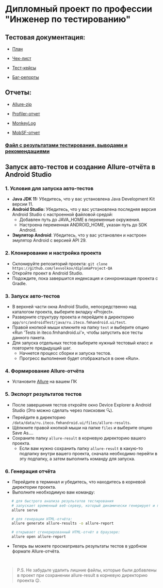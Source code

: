 # Дипломный проект по профессии "Инженер по тестированию"

## Тестовая документация:
- [План](https://github.com/LessiaSa/QADiplom/blob/main/Plan.md)

- [Чек-лист](https://docs.google.com/spreadsheets/d/14FpbwyF3vzgNoD_6pneBmU2GHlCcaqhgcbAScEPpii8/edit?usp=sharing)

- [Тест-кейсы](https://docs.google.com/spreadsheets/d/1YDR_rzY6MTc76FXd1WdfUx3VdH-rKM2b/edit?usp=sharing&ouid=114685950231512893577&rtpof=true&sd=true)

- [Баг-репорты](https://github.com/LessiaSa/QADiplom/issues)


## Отчеты:
  
 - [Allure-zip](https://cloud.mail.ru/public/eYDZ/oStfwoUpk)

- [Profiler-отчет](https://github.com/LessiaSa/QADiplom/tree/main/ProfilerResults)

- [MonkeyLog](https://github.com/LessiaSa/QADiplom/blob/main/monkeylog.txt)

- [MobSF-отчет](https://github.com/LessiaSa/QADiplom/blob/main/otchetMobSF.pdf)

### [Файл с результатами тестирования, выводами и рекомендациями](https://github.com/LessiaSa/QADiplom/blob/main/Result.md)



## Запуск авто-тестов и создание Allure-отчёта в Android Studio
### 1. Условия для запуска авто-тестов
- **Java JDK 11:** Убедитесь, что у вас установлена Java Development Kit версии 11.
- **Android Studio:** Убедитесь, что у вас установлена последняя версия Android Studio с настроенной файловой средой:
    * Добавлен путь до JAVA_HOME в переменные окружения.
    * Настроена переменная ANDROID_HOME, указан путь до SDK Android.
- **Эмулятор Android**: Убедитесь, что у вас установлен и настроен эмулятор Android с версией API 29.

### 2. Клонирование и настройка проекта
- Склонируйте репозиторий проекта: `git clone https://github.com/levvolkov/diplomaProject-QA`
- Откройте проект в Android Studio.
- Подождите, пока завершится индексация и синхронизация проекта с Gradle.

### 3. Запуск авто-тестов
- В верхней части окна Android Studio, непосредственно над каталогом проекта, выберите вкладку «Project».
- Разверните структуру проекта и перейдите в директорию `app/src/androidTest/java/ru.iteco.fmhandroid.ui/test`.
- Правой кнопкой мыши кликните на папку `test` и выберите опцию «Run 'Tests in iteco.fmhandroid.ui'», чтобы запустить все тесты данного пакета.
- Для запуска отдельных тестов выберите нужный тестовый класс и повторите предыдущий шаг.
    * Начнется процесс сборки и запуска тестов.
    * Прогресс выполнения будет отображаться в окне «Run».

### 4. Формирование Allure-отчёта
- Установите [Allure](https://allurereport.org/docs/install/) на вашем ПК

### 5. Экспорт результатов тестов
- После завершения тестов откройте окно Device Explorer в Android Studio (Это можно сделать через поисковик 🔍).
- Перейдите в директорию `/data/data/ru.iteco.fmhandroid.ui/files/allure-results`.
- Щёлкните правой кнопкой мыши на папке `files` и выберите опцию Save As....
- Сохраните папку `allure-result` в корневую директорию вашего проекта.
    * Если вам нужно сохранить папку `allure-result` в какую-то подпапку внутри вашего проекта, сначала необходимо перейти в эту подпапку, а затем выполнить команду для запуска.

### 6. Генерация отчёта
- Перейдите в терминал и убедитесь, что находитесь в корневой директории проекта.
- Выполните необходимую вам команду:
```bash
   # для быстрого анализа результатов тестирования
   # запускает временный веб-сервер, который динамически генерирует и показывает отчет на основе JSON-данных:
   allure serve

   # для генерации HTML-отчёта:
   allure generate allure-results -o allure-report

   # открывает сгенерированный HTML-отчёт в браузере:
   allure open allure-report
```
- Теперь вы можете просматривать результаты тестов в удобном формате Allure-отчёта.

<br>

> P.S. Не забудьте удалить лишние файлы, которые были добавлены в проект при сохранении allure-result в корневую директорию проекта 😉.




